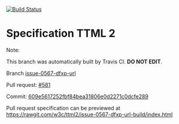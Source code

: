 [![Build Status](https://travis-ci.org/w3c/ttml2.svg?branch=issue-0567-dfxp-url)](https://travis-ci.org/w3c/ttml2)


# Specification TTML 2


Note:


This branch was automatically built by Travis CI. <b>DO NOT EDIT</b>.


 Branch [issue-0567-dfxp-url](https://github.com/w3c/ttml2/tree/issue-0567-dfxp-url)


 Pull request: [#581](https://github.com/w3c/ttml2/pull/581)


 Commit: [609e5617252fbf84bea31806e0d2271c0dcfe289](https://github.com/w3c/ttml2/commit/609e5617252fbf84bea31806e0d2271c0dcfe289)

Pull request specification can be previewed at https://rawgit.com/w3c/ttml2/issue-0567-dfxp-url-build/index.html



